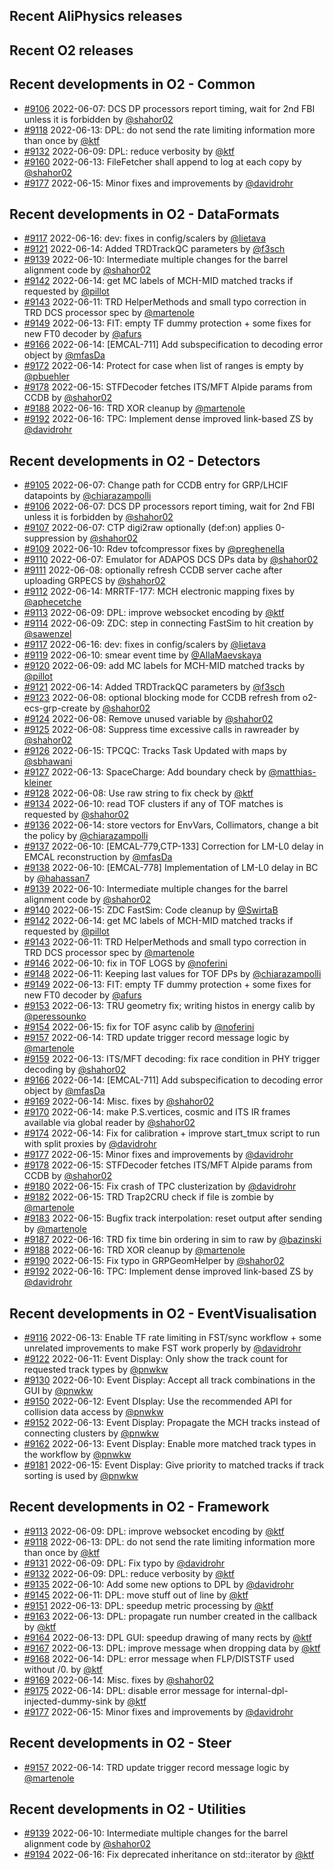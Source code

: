 ## Recent AliPhysics releases
## Recent O2 releases
## Recent developments in O2 - Common
- [\#9106](https://github.com/AliceO2Group/AliceO2/pull/9106) 2022-06-07: DCS DP processors report timing, wait for 2nd FBI unless it is forbidden by [@shahor02](https://github.com/shahor02)
- [\#9118](https://github.com/AliceO2Group/AliceO2/pull/9118) 2022-06-13: DPL: do not send the rate limiting information more than once by [@ktf](https://github.com/ktf)
- [\#9132](https://github.com/AliceO2Group/AliceO2/pull/9132) 2022-06-09: DPL: reduce verbosity by [@ktf](https://github.com/ktf)
- [\#9160](https://github.com/AliceO2Group/AliceO2/pull/9160) 2022-06-13: FileFetcher shall append to log at each copy by [@shahor02](https://github.com/shahor02)
- [\#9177](https://github.com/AliceO2Group/AliceO2/pull/9177) 2022-06-15: Minor fixes and improvements by [@davidrohr](https://github.com/davidrohr)
## Recent developments in O2 - DataFormats
- [\#9117](https://github.com/AliceO2Group/AliceO2/pull/9117) 2022-06-16: dev: fixes in config/scalers by [@lietava](https://github.com/lietava)
- [\#9121](https://github.com/AliceO2Group/AliceO2/pull/9121) 2022-06-14: Added TRDTrackQC parameters by [@f3sch](https://github.com/f3sch)
- [\#9139](https://github.com/AliceO2Group/AliceO2/pull/9139) 2022-06-10: Intermediate multiple changes for the barrel alignment code by [@shahor02](https://github.com/shahor02)
- [\#9142](https://github.com/AliceO2Group/AliceO2/pull/9142) 2022-06-14: get MC labels of MCH-MID matched tracks if requested by [@pillot](https://github.com/pillot)
- [\#9143](https://github.com/AliceO2Group/AliceO2/pull/9143) 2022-06-11: TRD HelperMethods and small typo correction in TRD DCS processor spec by [@martenole](https://github.com/martenole)
- [\#9149](https://github.com/AliceO2Group/AliceO2/pull/9149) 2022-06-13: FIT: empty TF dummy protection + some fixes for new FT0 decoder by [@afurs](https://github.com/afurs)
- [\#9166](https://github.com/AliceO2Group/AliceO2/pull/9166) 2022-06-14: [EMCAL-711] Add subspecification to decoding error object by [@mfasDa](https://github.com/mfasDa)
- [\#9172](https://github.com/AliceO2Group/AliceO2/pull/9172) 2022-06-14: Protect for case when list of ranges is empty by [@pbuehler](https://github.com/pbuehler)
- [\#9178](https://github.com/AliceO2Group/AliceO2/pull/9178) 2022-06-15: STFDecoder fetches ITS/MFT Alpide params from CCDB by [@shahor02](https://github.com/shahor02)
- [\#9188](https://github.com/AliceO2Group/AliceO2/pull/9188) 2022-06-16: TRD XOR cleanup by [@martenole](https://github.com/martenole)
- [\#9192](https://github.com/AliceO2Group/AliceO2/pull/9192) 2022-06-16: TPC: Implement dense improved link-based ZS by [@davidrohr](https://github.com/davidrohr)
## Recent developments in O2 - Detectors
- [\#9105](https://github.com/AliceO2Group/AliceO2/pull/9105) 2022-06-07: Change path for CCDB entry for GRP/LHCIF datapoints by [@chiarazampolli](https://github.com/chiarazampolli)
- [\#9106](https://github.com/AliceO2Group/AliceO2/pull/9106) 2022-06-07: DCS DP processors report timing, wait for 2nd FBI unless it is forbidden by [@shahor02](https://github.com/shahor02)
- [\#9107](https://github.com/AliceO2Group/AliceO2/pull/9107) 2022-06-07: CTP digi2raw optionally (def:on) applies 0-suppression by [@shahor02](https://github.com/shahor02)
- [\#9109](https://github.com/AliceO2Group/AliceO2/pull/9109) 2022-06-10: Rdev tofcompressor fixes by [@preghenella](https://github.com/preghenella)
- [\#9110](https://github.com/AliceO2Group/AliceO2/pull/9110) 2022-06-07: Emulator for ADAPOS DCS DPs data by [@shahor02](https://github.com/shahor02)
- [\#9111](https://github.com/AliceO2Group/AliceO2/pull/9111) 2022-06-08: optionally refresh CCDB server cache after uploading GRPECS by [@shahor02](https://github.com/shahor02)
- [\#9112](https://github.com/AliceO2Group/AliceO2/pull/9112) 2022-06-14: MRRTF-177: MCH electronic mapping fixes by [@aphecetche](https://github.com/aphecetche)
- [\#9113](https://github.com/AliceO2Group/AliceO2/pull/9113) 2022-06-09: DPL: improve websocket encoding by [@ktf](https://github.com/ktf)
- [\#9114](https://github.com/AliceO2Group/AliceO2/pull/9114) 2022-06-09: ZDC: step in connecting FastSim to hit creation by [@sawenzel](https://github.com/sawenzel)
- [\#9117](https://github.com/AliceO2Group/AliceO2/pull/9117) 2022-06-16: dev: fixes in config/scalers by [@lietava](https://github.com/lietava)
- [\#9119](https://github.com/AliceO2Group/AliceO2/pull/9119) 2022-06-10: smear event time by [@AllaMaevskaya](https://github.com/AllaMaevskaya)
- [\#9120](https://github.com/AliceO2Group/AliceO2/pull/9120) 2022-06-09: add MC labels for MCH-MID matched tracks by [@pillot](https://github.com/pillot)
- [\#9121](https://github.com/AliceO2Group/AliceO2/pull/9121) 2022-06-14: Added TRDTrackQC parameters by [@f3sch](https://github.com/f3sch)
- [\#9123](https://github.com/AliceO2Group/AliceO2/pull/9123) 2022-06-08: optional blocking mode for CCDB refresh from o2-ecs-grp-create by [@shahor02](https://github.com/shahor02)
- [\#9124](https://github.com/AliceO2Group/AliceO2/pull/9124) 2022-06-08: Remove unused variable by [@shahor02](https://github.com/shahor02)
- [\#9125](https://github.com/AliceO2Group/AliceO2/pull/9125) 2022-06-08: Suppress time excessive calls in rawreader by [@shahor02](https://github.com/shahor02)
- [\#9126](https://github.com/AliceO2Group/AliceO2/pull/9126) 2022-06-15: TPCQC: Tracks Task Updated with maps by [@sbhawani](https://github.com/sbhawani)
- [\#9127](https://github.com/AliceO2Group/AliceO2/pull/9127) 2022-06-13: SpaceCharge: Add boundary check by [@matthias-kleiner](https://github.com/matthias-kleiner)
- [\#9128](https://github.com/AliceO2Group/AliceO2/pull/9128) 2022-06-08: Use raw string to fix check by [@ktf](https://github.com/ktf)
- [\#9134](https://github.com/AliceO2Group/AliceO2/pull/9134) 2022-06-10: read TOF clusters if any of TOF matches is requested by [@shahor02](https://github.com/shahor02)
- [\#9136](https://github.com/AliceO2Group/AliceO2/pull/9136) 2022-06-14: store vectors for EnvVars, Collimators, change a bit the policy by [@chiarazampolli](https://github.com/chiarazampolli)
- [\#9137](https://github.com/AliceO2Group/AliceO2/pull/9137) 2022-06-10: [EMCAL-779,CTP-133] Correction for LM-L0 delay in EMCAL reconstruction by [@mfasDa](https://github.com/mfasDa)
- [\#9138](https://github.com/AliceO2Group/AliceO2/pull/9138) 2022-06-10: [EMCAL-778] Implementation of LM-L0 delay in BC by [@hahassan7](https://github.com/hahassan7)
- [\#9139](https://github.com/AliceO2Group/AliceO2/pull/9139) 2022-06-10: Intermediate multiple changes for the barrel alignment code by [@shahor02](https://github.com/shahor02)
- [\#9140](https://github.com/AliceO2Group/AliceO2/pull/9140) 2022-06-15: ZDC FastSim: Code cleanup by [@SwirtaB](https://github.com/SwirtaB)
- [\#9142](https://github.com/AliceO2Group/AliceO2/pull/9142) 2022-06-14: get MC labels of MCH-MID matched tracks if requested by [@pillot](https://github.com/pillot)
- [\#9143](https://github.com/AliceO2Group/AliceO2/pull/9143) 2022-06-11: TRD HelperMethods and small typo correction in TRD DCS processor spec by [@martenole](https://github.com/martenole)
- [\#9146](https://github.com/AliceO2Group/AliceO2/pull/9146) 2022-06-10: fix in TOF LOGS by [@noferini](https://github.com/noferini)
- [\#9148](https://github.com/AliceO2Group/AliceO2/pull/9148) 2022-06-11: Keeping last values for TOF DPs by [@chiarazampolli](https://github.com/chiarazampolli)
- [\#9149](https://github.com/AliceO2Group/AliceO2/pull/9149) 2022-06-13: FIT: empty TF dummy protection + some fixes for new FT0 decoder by [@afurs](https://github.com/afurs)
- [\#9153](https://github.com/AliceO2Group/AliceO2/pull/9153) 2022-06-13: TRU geometry fix; writing histos in energy calib by [@peressounko](https://github.com/peressounko)
- [\#9154](https://github.com/AliceO2Group/AliceO2/pull/9154) 2022-06-15: fix for TOF async calib by [@noferini](https://github.com/noferini)
- [\#9157](https://github.com/AliceO2Group/AliceO2/pull/9157) 2022-06-14: TRD update trigger record message logic by [@martenole](https://github.com/martenole)
- [\#9159](https://github.com/AliceO2Group/AliceO2/pull/9159) 2022-06-13: ITS/MFT decoding: fix race condition in PHY trigger decoding by [@shahor02](https://github.com/shahor02)
- [\#9166](https://github.com/AliceO2Group/AliceO2/pull/9166) 2022-06-14: [EMCAL-711] Add subspecification to decoding error object by [@mfasDa](https://github.com/mfasDa)
- [\#9169](https://github.com/AliceO2Group/AliceO2/pull/9169) 2022-06-14: Misc. fixes by [@shahor02](https://github.com/shahor02)
- [\#9170](https://github.com/AliceO2Group/AliceO2/pull/9170) 2022-06-14: make P.S.vertices, cosmic and ITS IR frames available via global reader by [@shahor02](https://github.com/shahor02)
- [\#9174](https://github.com/AliceO2Group/AliceO2/pull/9174) 2022-06-14: Fix for calibration + improve start_tmux script to run with split proxies by [@davidrohr](https://github.com/davidrohr)
- [\#9177](https://github.com/AliceO2Group/AliceO2/pull/9177) 2022-06-15: Minor fixes and improvements by [@davidrohr](https://github.com/davidrohr)
- [\#9178](https://github.com/AliceO2Group/AliceO2/pull/9178) 2022-06-15: STFDecoder fetches ITS/MFT Alpide params from CCDB by [@shahor02](https://github.com/shahor02)
- [\#9180](https://github.com/AliceO2Group/AliceO2/pull/9180) 2022-06-15: Fix crash of TPC clusterization by [@davidrohr](https://github.com/davidrohr)
- [\#9182](https://github.com/AliceO2Group/AliceO2/pull/9182) 2022-06-15: TRD Trap2CRU check if file is zombie by [@martenole](https://github.com/martenole)
- [\#9183](https://github.com/AliceO2Group/AliceO2/pull/9183) 2022-06-15: Bugfix track interpolation: reset output after sending by [@martenole](https://github.com/martenole)
- [\#9187](https://github.com/AliceO2Group/AliceO2/pull/9187) 2022-06-16: TRD fix time bin ordering in sim to raw by [@bazinski](https://github.com/bazinski)
- [\#9188](https://github.com/AliceO2Group/AliceO2/pull/9188) 2022-06-16: TRD XOR cleanup by [@martenole](https://github.com/martenole)
- [\#9190](https://github.com/AliceO2Group/AliceO2/pull/9190) 2022-06-15: Fix typo in GRPGeomHelper by [@shahor02](https://github.com/shahor02)
- [\#9192](https://github.com/AliceO2Group/AliceO2/pull/9192) 2022-06-16: TPC: Implement dense improved link-based ZS by [@davidrohr](https://github.com/davidrohr)
## Recent developments in O2 - EventVisualisation
- [\#9116](https://github.com/AliceO2Group/AliceO2/pull/9116) 2022-06-13: Enable TF rate limiting in FST/sync workflow + some unrelated improvements to make FST work properly by [@davidrohr](https://github.com/davidrohr)
- [\#9122](https://github.com/AliceO2Group/AliceO2/pull/9122) 2022-06-11: Event Display: Only show the track count for requested track types by [@pnwkw](https://github.com/pnwkw)
- [\#9130](https://github.com/AliceO2Group/AliceO2/pull/9130) 2022-06-10: Event Display: Accept all track combinations in the GUI by [@pnwkw](https://github.com/pnwkw)
- [\#9150](https://github.com/AliceO2Group/AliceO2/pull/9150) 2022-06-12: Event DIsplay: Use the recommended API for collision data access by [@pnwkw](https://github.com/pnwkw)
- [\#9152](https://github.com/AliceO2Group/AliceO2/pull/9152) 2022-06-13: Event Display: Propagate the MCH tracks instead of connecting clusters by [@pnwkw](https://github.com/pnwkw)
- [\#9162](https://github.com/AliceO2Group/AliceO2/pull/9162) 2022-06-13: Event Display: Enable more matched track types in the workflow by [@pnwkw](https://github.com/pnwkw)
- [\#9181](https://github.com/AliceO2Group/AliceO2/pull/9181) 2022-06-15: Event Display: Give priority to matched tracks if track sorting is used by [@pnwkw](https://github.com/pnwkw)
## Recent developments in O2 - Framework
- [\#9113](https://github.com/AliceO2Group/AliceO2/pull/9113) 2022-06-09: DPL: improve websocket encoding by [@ktf](https://github.com/ktf)
- [\#9118](https://github.com/AliceO2Group/AliceO2/pull/9118) 2022-06-13: DPL: do not send the rate limiting information more than once by [@ktf](https://github.com/ktf)
- [\#9131](https://github.com/AliceO2Group/AliceO2/pull/9131) 2022-06-09: DPL: Fix typo by [@davidrohr](https://github.com/davidrohr)
- [\#9132](https://github.com/AliceO2Group/AliceO2/pull/9132) 2022-06-09: DPL: reduce verbosity by [@ktf](https://github.com/ktf)
- [\#9135](https://github.com/AliceO2Group/AliceO2/pull/9135) 2022-06-10: Add some new options to DPL by [@davidrohr](https://github.com/davidrohr)
- [\#9145](https://github.com/AliceO2Group/AliceO2/pull/9145) 2022-06-11: DPL: move stuff out of line by [@ktf](https://github.com/ktf)
- [\#9151](https://github.com/AliceO2Group/AliceO2/pull/9151) 2022-06-13: DPL: speedup metric processing by [@ktf](https://github.com/ktf)
- [\#9163](https://github.com/AliceO2Group/AliceO2/pull/9163) 2022-06-13: DPL: propagate run number created in the callback by [@ktf](https://github.com/ktf)
- [\#9164](https://github.com/AliceO2Group/AliceO2/pull/9164) 2022-06-13: DPL GUI: speedup drawing of many rects by [@ktf](https://github.com/ktf)
- [\#9167](https://github.com/AliceO2Group/AliceO2/pull/9167) 2022-06-13: DPL: improve message when dropping data by [@ktf](https://github.com/ktf)
- [\#9168](https://github.com/AliceO2Group/AliceO2/pull/9168) 2022-06-14: DPL: error message when FLP/DISTSTF used without /0. by [@ktf](https://github.com/ktf)
- [\#9169](https://github.com/AliceO2Group/AliceO2/pull/9169) 2022-06-14: Misc. fixes by [@shahor02](https://github.com/shahor02)
- [\#9175](https://github.com/AliceO2Group/AliceO2/pull/9175) 2022-06-14: DPL: disable error message for internal-dpl-injected-dummy-sink by [@ktf](https://github.com/ktf)
- [\#9177](https://github.com/AliceO2Group/AliceO2/pull/9177) 2022-06-15: Minor fixes and improvements by [@davidrohr](https://github.com/davidrohr)
## Recent developments in O2 - Steer
- [\#9157](https://github.com/AliceO2Group/AliceO2/pull/9157) 2022-06-14: TRD update trigger record message logic by [@martenole](https://github.com/martenole)
## Recent developments in O2 - Utilities
- [\#9139](https://github.com/AliceO2Group/AliceO2/pull/9139) 2022-06-10: Intermediate multiple changes for the barrel alignment code by [@shahor02](https://github.com/shahor02)
- [\#9194](https://github.com/AliceO2Group/AliceO2/pull/9194) 2022-06-16: Fix deprecated inheritance on std::iterator by [@ktf](https://github.com/ktf)
